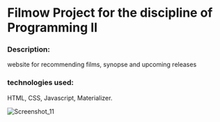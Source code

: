 # Filmow Project for the discipline of Programming II

<h3>Description:</h3>
<p>website for recommending films, synopse and upcoming releases</p>

<h3>technologies used:</h3>
HTML, CSS, Javascript, Materializer.<br/>

![Screenshot_11](https://user-images.githubusercontent.com/31110504/114106697-bc3be600-98a5-11eb-9d96-d24c31f1ac74.png)

